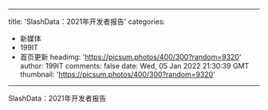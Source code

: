 
---
title: 'SlashData：2021年开发者报告'
categories: 
 - 新媒体
 - 199IT
 - 首页更新
headimg: 'https://picsum.photos/400/300?random=9320'
author: 199IT
comments: false
date: Wed, 05 Jan 2022 21:30:39 GMT
thumbnail: 'https://picsum.photos/400/300?random=9320'
---

<div>   
SlashData：2021年开发者报告  
</div>
            